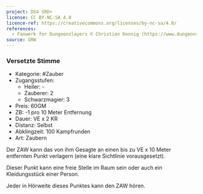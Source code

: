 ```yaml
---
project: DS4 SRD+
license: CC BY-NC-SA 4.0
licence-ref: https://creativecommons.org/licenses/by-nc-sa/4.0/
references: 
  - Fanwerk for Dungeonslayers © Christian Kennig (https://www.dungeonslayers.net/)
source: GRW
---
```


### Versetzte Stimme

- Kategorie: #Zauber
- Zugangsstufen:
  - Heiler: -
  - Zauberer: 2
  - Schwarzmagier: 3
- Preis: 60GM
- ZB: -1 pro 10 Meter Entfernung
- Dauer: VE x 2 KR
- Distanz: Selbst
- Abklingzeit: 100 Kampfrunden
- Art: Zaubern

Der ZAW kann das von ihm Gesagte an einen bis zu VE x 10 Meter entfernten Punkt verlagern (eine klare Sichtlinie vorausgesetzt).

Dieser Punkt kann eine freie Stelle im Raum sein oder auch ein Kleidungsstück einer Person.

Jeder in Hörweite dieses Punktes kann den ZAW hören.

